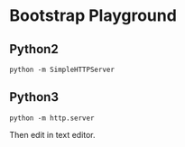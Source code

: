 # Bootstrap Playground
## Python2
`python -m SimpleHTTPServer`
## Python3
`python -m http.server`

Then edit in text editor.